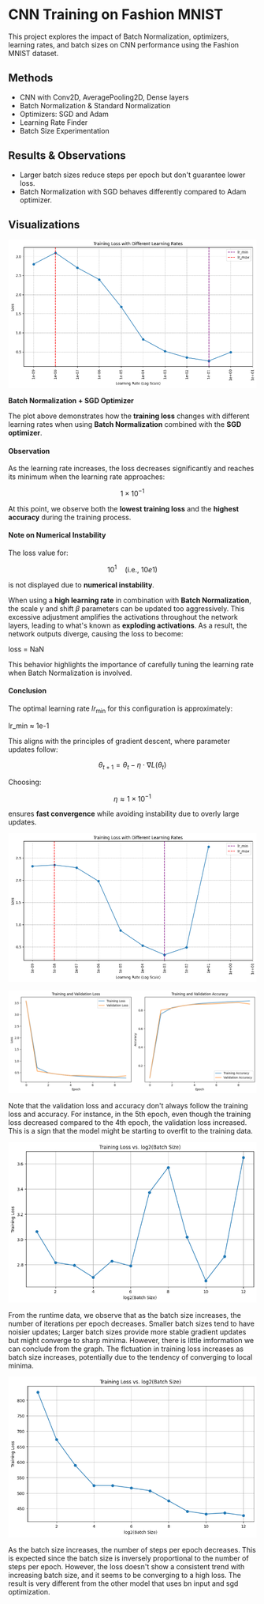 # CNN Training on Fashion MNIST

This project explores the impact of Batch Normalization, optimizers, learning rates, and batch sizes on CNN performance using the Fashion MNIST dataset.

## Methods
- CNN with Conv2D, AveragePooling2D, Dense layers
- Batch Normalization & Standard Normalization
- Optimizers: SGD and Adam
- Learning Rate Finder
- Batch Size Experimentation

## Results & Observations
- Larger batch sizes reduce steps per epoch but don't guarantee lower loss.
- Batch Normalization with SGD behaves differently compared to Adam optimizer.

## Visualizations
![image_1.png](./image_1.png)

**Batch Normalization + SGD Optimizer**

The plot above demonstrates how the **training loss** changes with different learning rates when using **Batch Normalization** combined with the **SGD optimizer**.

#### **Observation**
As the learning rate increases, the loss decreases significantly and reaches its minimum when the learning rate approaches:

$$
1 \times 10^{-1}
$$

At this point, we observe both the **lowest training loss** and the **highest accuracy** during the training process.

#### **Note on Numerical Instability**
The loss value for:

$$
10^{1} \quad (\text{i.e., } 10e1)
$$

is not displayed due to **numerical instability**.

When using a **high learning rate** in combination with **Batch Normalization**, the scale $\gamma$ and shift $\beta$ parameters can be updated too aggressively. This excessive adjustment amplifies the activations throughout the network layers, leading to what's known as **exploding activations**. As a result, the network outputs diverge, causing the loss to become:

loss = NaN

This behavior highlights the importance of carefully tuning the learning rate when Batch Normalization is involved.


#### **Conclusion**
The optimal learning rate $lr_{\text{min}}$ for this configuration is approximately:

lr_min ≈ 1e-1

This aligns with the principles of gradient descent, where parameter updates follow:

$$
\theta_{t+1} = \theta_t - \eta \cdot \nabla L(\theta_t)
$$

Choosing:

$$
\eta \approx 1 \times 10^{-1}
$$

ensures **fast convergence** while avoiding instability due to overly large updates.

![image_2.png](./image_2.png)



![image_3.png](./image_3.png)

Note that the validation loss and accuracy don't always follow the training loss and accuracy. For instance, in the 5th epoch, even though the training loss decreased compared to the 4th epoch, the validation loss increased. This is a sign that the model might be starting to overfit to the training data.

![image_4.png](./image_4.png)

From the runtime data, we observe that as the batch size increases, the number of iterations per epoch decreases. Smaller batch sizes tend to have noisier updates; Larger batch sizes provide more stable gradient updates but might converge to sharp minima. However, there is little imformation we can conclude from the graph. The flctuation in training loss increases as batch size increases, potentially due to the tendency of converging to local minima.

![image_5.png](./image_5.png)

As the batch size increases, the number of steps per epoch decreases. This is expected since the batch size is inversely proportional to the number of steps per epoch. However, the loss doesn't show a consistent trend with increasing batch size, and it seems to be converging to a high loss. The result is very different from the other model that uses bn input and sgd optimization.

